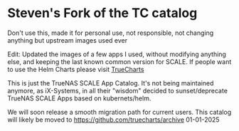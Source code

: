 # Steven's Fork of the TC catalog

Don't use this, made it for personal use, not responsible, not changing anything but upstream images used ever

Edit: Updated the images of a few apps I used, without modifying anything else, and keeping the last known common version for SCALE. If people want to use the Helm Charts please visit [TrueCharts](https://github.com/truecharts/charts)

This is just the TrueNAS SCALE App Catalog.
It's not being maintained anymore, as iX-Systems, in all their "wisdom" decided to sunset/deprecate TrueNAS SCALE Apps based on kubernets/helm.

We will soon release a smooth migration path for current users.
This catalog will likely be moved to https://github.com/truecharts/archive 01-01-2025

